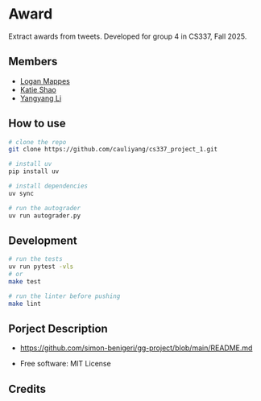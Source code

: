 # Award

Extract awards from tweets. Developed for group 4 in CS337, Fall 2025.

## Members

- [Logan Mappes]()
- [Katie Shao]()
- [Yangyang Li](https://github.com/cauliyang/cs337_project_1.git)

## How to use

```sh
# clone the repo
git clone https://github.com/cauliyang/cs337_project_1.git

# install uv
pip install uv

# install dependencies
uv sync

# run the autograder
uv run autograder.py
```

## Development

```sh
# run the tests
uv run pytest -vls
# or 
make test

# run the linter before pushing
make lint
```

## Porject Description

- <https://github.com/simon-benigeri/gg-project/blob/main/README.md>

- Free software: MIT License

## Credits
